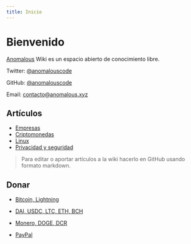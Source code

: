 ```yaml
---
title: Inicio
---
```


# Bienvenido

[Anomalous](https://anomalous.xyz) Wiki es un espacio abierto de conocimiento libre.

Twitter: [@anomalouscode](https://twitter.com/anomalouscode)

GitHub: [@anomalouscode](https://github.com/anomalouscode)

Email: contacto@anomalous.xyz

## Artículos

- [Empresas](empresas/)
- [Criptomonedas](criptomonedas/)
- [Linux](linux/)
- [Privacidad y seguridad](privacidad/)

> Para editar o aportar artículos a la wiki hacerlo en GitHub usando formato markdown.

## Donar

- [Bitcoin, Lightning](https://checkout.opennode.com/p/464ee62b-2884-4929-891e-27b6ce5ed4ff)

- [DAI, USDC, LTC, ETH, BCH](https://commerce.coinbase.com/checkout/34fc641d-b06f-401d-b0f8-9fa266dbd63c)

- [Monero, DOGE, DCR](https://globee.com/donate/ZbWyAR2VwD474qN063nJ79)

- [PayPal](https://www.paypal.com/donate?hosted_button_id=LBVYB6G6GAJQW)

